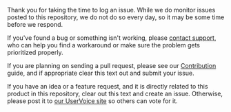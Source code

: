 Thank you for taking the time to log an issue. While we do monitor issues posted to this repository, we do not do so every day, so it may be some time before we respond. 

If you've found a bug or something isn't working, please [contact support](http://octopusdeploy.com/support), who can help you find a workaround or make sure the problem gets prioritized properly.

If you are planning on sending a pull request, please see our [Contribution](Contributing.md) guide, and if appropriate clear this text out and submit your issue.

If you have an idea or a feature request, and it is directly related to this product in this repository, clear out this text and create an issue. Otherwise, please post it to [our UserVoice site](http://octopusdeploy.uservoice.com) so others can vote for it.
